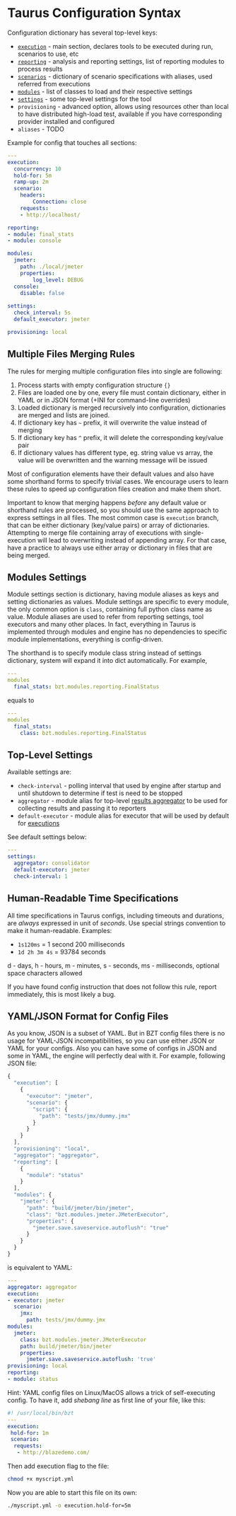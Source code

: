 # Taurus Configuration Syntax

Configuration dictionary has several top-level keys:

 - [`execution`](ExecutionSettings.md) - main section, declares tools to be executed during run, scenarios to use, etc
 - [`reporting`](Reporting.md) - analysis and reporting settings, list of reporting modules to process results 
 - [`scenarios`](ScenarioBuilding.md) - dictionary of scenario specifications with aliases, used referred from executions
 - [`modules`](#modules-settings) - list of classes to load and their respective settings
 - [`settings`](#top-level-settings) - some top-level settings for the tool
 - `provisioning` - advanced option, allows using resources other than local to have distributed high-load test, available if you have corresponding provider installed and configured
 - `aliases` - TODO
 
 
Example for config that touches all sections:
```yaml
---
execution:
  concurrency: 10
  hold-for: 5m
  ramp-up: 2m
  scenario:
    headers:
        Connection: close
    requests:
    - http://localhost/

reporting:
- module: final_stats
- module: console

modules:
  jmeter:
    path: ./local/jmeter
    properties:
        log_level: DEBUG
  console:
    disable: false
    
settings:
  check_interval: 5s
  default_executor: jmeter

provisioning: local
```

## Multiple Files Merging Rules

The rules for merging multiple configuration files into single are following:

 1. Process starts with empty configuration structure `{}`
 2. Files are loaded one by one, every file must contain dictionary, either in YAML or in JSON format (+INI for command-line overrides)
 3. Loaded dictionary is merged recursively into configuration, dictionaries are merged and lists are joined.
 4. If dictionary key has `~` prefix, it will overwrite the value instead of merging
 5. If dictionary key has `^` prefix, it will delete the corresponding key/value pair
 6. If dictionary values has different type, eg. string value vs array, the value will be overwritten and the warning message will be issued

Most of configuration elements have their default values and also have some shorthand forms to specify trivial cases. We encourage users to learn these rules to speed up configuration files creation and make them short.

Important to know that merging happens _before_ any default value or shorthand rules are processed, so you should use the same approach to express settings in all files. The most common case is `execution` branch, that can be either dictionary (key/value pairs) or array of dictionaries. Attempting to merge file containing array of executions with single-execution will lead to overwriting instead of appending array. For that case, have a practice to always use either array or dictionary in files that are being merged.


## Modules Settings

Module settings section is dictionary, having module aliases as keys and setting dictionaries as values. Module settings are specific to every module, the only common option is `class`, containing full python class name as value. Module aliases are used to refer from reporting settings, tool executors and many other places. In fact, everything in Taurus is implemented through modules and engine has no dependencies to specific module implementations, everything is config-driven.

The shorthand is to specify module class string instead of settings dictionary, system will expand it into dict automatically. For example,

```yaml
---
modules
  final_stats: bzt.modules.reporting.FinalStatus
```

equals to

```yaml
---
modules
  final_stats:
    class: bzt.modules.reporting.FinalStatus
```
 
## Top-Level Settings

Available settings are:

 - `check-interval` - polling interval that used by engine after startup and until shutdown to determine if test is need to be stopped 
 - `aggregator` - module alias for top-level [results aggregator](Reporting.md#results-reading-and-aggregating-facility) to be used for collecting results and passing it to reporters
 - `default-executor` - module alias for executor that will be used by default for [executions](ExecutionSettings)
 
See default settings below:
```yaml
---
settings:
  aggregator: consolidator
  default-executor: jmeter
  check-interval: 1
``` 


## Human-Readable Time Specifications
All time specifications in Taurus configs, including timeouts and durations, are _always_ expressed in unit of _seconds_.
Use special strings convention to make it human-readable. Examples:

  - `1s120ms` = 1 second 200 milliseconds
  - `1d 2h 3m 4s` = 93784 seconds
 
d - days, h - hours, m - minutes, s - seconds, ms - milliseconds, optional space characters allowed

If you have found config instruction that does not follow this rule, report immediately, this is most likely a bug.

## YAML/JSON Format for Config Files
As you know, JSON is a subset of YAML. But in BZT config files there is no
usage for YAML-JSON incompatibilities, so you can use either JSON or YAML for
your configs. Also you can have some of configs in JSON and some in YAML, the
engine will perfectly deal with it. For example, following JSON file:
 
```javascript
{
  "execution": [
    {
      "executor": "jmeter",
      "scenario": {
        "script": {
          "path": "tests/jmx/dummy.jmx"
        }
      }
    }
  ],
  "provisioning": "local",
  "aggregator": "aggregator",
  "reporting": [
    {
      "module": "status"
    }
  ],
  "modules": {
    "jmeter": {
      "path": "build/jmeter/bin/jmeter",
      "class": "bzt.modules.jmeter.JMeterExecutor",
      "properties": {
        "jmeter.save.saveservice.autoflush": "true"
      }
    }
  }
}
```
 
is equivalent to YAML:
```yaml
---
aggregator: aggregator
execution:
- executor: jmeter
  scenario:
    jmx:
      path: tests/jmx/dummy.jmx
modules:
  jmeter:
    class: bzt.modules.jmeter.JMeterExecutor
    path: build/jmeter/bin/jmeter
    properties:
      jmeter.save.saveservice.autoflush: 'true'
provisioning: local
reporting:
- module: status
```

Hint: YAML config files on Linux/MacOS allows a trick of self-executing config. To have it, add _shebang line_ as first line of your file, like this:
```yaml
#! /usr/local/bin/bzt
---
execution:
 hold-for: 1m
 scenario:
  requests:
   - http://blazedemo.com/
```

Then add execution flag to the file:
```bash
chmod +x myscript.yml
```

Now you are able to start this file on its own:
```bash
./myscript.yml -o execution.hold-for=5m
```

